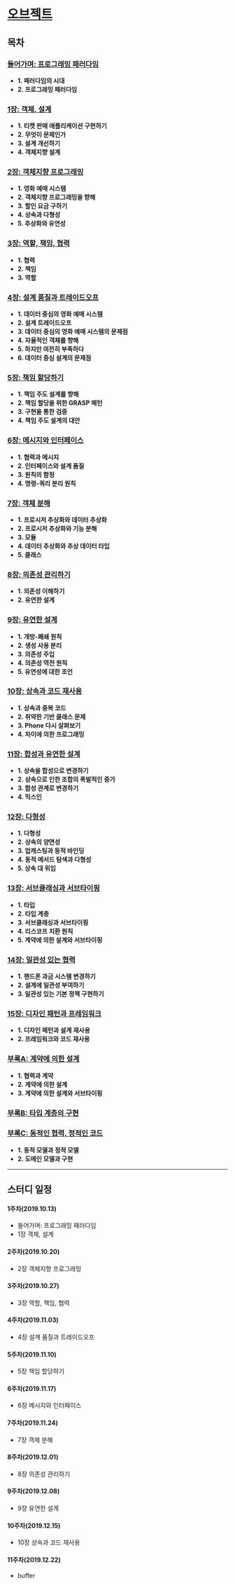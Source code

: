 # [오브젝트](http://www.kyobobook.co.kr/product/detailViewKor.laf?mallGb=KOR&ejkGb=KOR&linkClass=&barcode=9791158391409)

## 목차
### [들어가며: 프로그래밍 패러다임]()
- **1. 패러다임의 시대**
- **2. 프로그래밍 패러다임**

### [1장: 객체, 설계]()
- **1. 티켓 판매 애플리케이션 구현하기**
- **2. 무엇이 문제인가**
- **3. 설계 개선하기**
- **4. 객체지향 설계**

### [2장: 객체지향 프로그래밍]()
- **1. 영화 예매 시스템**
- **2. 객체지향 프로그래밍을 향해**
- **3. 할인 요금 구하기**
- **4. 상속과 다형성**
- **5. 추상화와 유연성**

### [3장: 역할, 책임, 협력]()
- **1. 협력**
- **2. 책임**
- **3. 역할**

### [4장: 설계 품질과 트레이드오프]()
- **1. 데이터 중심의 영화 예매 시스템**
- **2. 설계 트레이드오프**
- **3. 데이터 중심의 영화 예매 시스템의 문제점**
- **4. 자율적인 객체를 향해**
- **5. 하지만 여전히 부족하다**
- **6. 데이터 중심 설계의 문제점**

### [5장: 책임 할당하기]()
- **1. 책임 주도 설계를 향해**
- **2. 책임 할당을 위한 GRASP 패턴**
- **3. 구현을 통한 검증**
- **4. 책임 주도 설계의 대안**

### [6장: 메시지와 인터페이스]()
- **1. 협력과 메시지**
- **2. 인터페이스와 설계 품질**
- **3. 원칙의 함정**
- **4. 명령-쿼리 분리 원칙**

### [7장: 객체 분해]()
- **1. 프로시저 추상화와 데이터 추상화**
- **2. 프로시저 추상화와 기능 분해**
- **3. 모듈**
- **4. 데이터 추상화와 추상 데이터 타입**
- **5. 클래스**

### [8장: 의존성 관리하기]()
- **1. 의존성 이해하기**
- **2. 유연한 설계**

### [9장: 유연한 설계]()
- **1. 개방-폐쇄 원칙**
- **2. 생성 사용 분리**
- **3. 의존성 주입**
- **4. 의존성 역전 원칙**
- **5. 유연성에 대한 조언**

### [10장: 상속과 코드 재사용]()
- **1. 상속과 중복 코드**
- **2. 취약한 기반 클래스 문제**
- **3. Phone 다시 살펴보기**
- **4. 차이에 의한 프로그래밍**

### [11장: 합성과 유연한 설계]()
- **1. 상속을 합성으로 변경하기**
- **2. 상속으로 인한 조합의 폭발적인 증가**
- **3. 합성 관계로 변경하기**
- **4. 믹스인**

### [12장: 다형성]()
- **1. 다형성**
- **2. 상속의 양면성**
- **3. 업캐스팅과 동적 바인딩**
- **4. 동적 메서드 탐색과 다형성**
- **5. 상속 대 위임**

### [13장: 서브클래싱과 서브타이핑]()
- **1. 타입**
- **2. 타입 계층**
- **3. 서브클래싱과 서브타이핑**
- **4. 리스코프 치환 원칙**
- **5. 계약에 의한 설계와 서브타이핑**

### [14장: 일관성 있는 협력]()
- **1. 핸드폰 과금 시스템 변경하기**
- **2. 설계에 일관성 부여하기**
- **3. 일관성 있는 기본 정책 구현하기**

### [15장: 디자인 패턴과 프레임워크]()
- **1. 디자인 패턴과 설계 재사용**
- **2. 프레임워크와 코드 재사용**

### [부록A: 계약에 의한 설계]()
- **1. 협력과 계약**
- **2. 계약에 의한 설계**
- **3. 계약에 의한 설계와 서브타이핑**

### [부록B: 타입 계층의 구현]()

### [부록C: 동적인 협력, 정적인 코드]()
- **1. 동적 모델과 정적 모델**
- **2. 도메인 모델과 구현**

---

## 스터디 일정
#### 1주차(2019.10.13)
- 들어가며: 프로그래밍 패러다임
- 1장 객체, 설계

#### 2주차(2019.10.20)
- 2장 객체지향 프로그래밍

#### 3주차(2019.10.27)
- 3장 역할, 책임, 협력

#### 4주차(2019.11.03)
- 4장 설계 품질과 트레이드오프

#### 5주차(2019.11.10)
- 5장 책임 할당하기

#### 6주차(2019.11.17)
- 6장 메시지와 인터페이스

#### 7주차(2019.11.24)
- 7장 객체 분해

#### 8주차(2019.12.01)
- 8장 의존성 관리하기

#### 9주차(2019.12.08)
- 9장 유연한 설계

#### 10주차(2019.12.15)
- 10장 상속과 코드 재사용

#### 11주차(2019.12.22)
- buffer